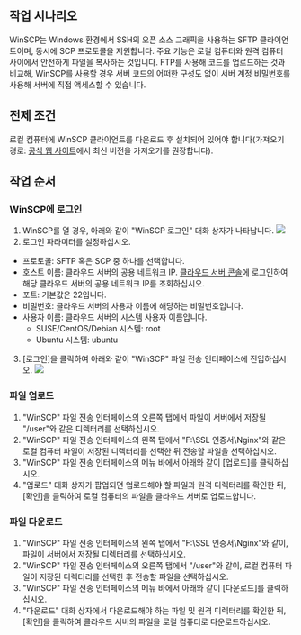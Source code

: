 ## 작업 시나리오
WinSCP는 Windows 환경에서 SSH의 오픈 소스 그래픽을 사용하는 SFTP 클라이언트이며, 동시에 SCP 프로토콜을 지원합니다. 주요 기능은 로컬 컴퓨터와 원격 컴퓨터 사이에서 안전하게 파일을 복사하는 것입니다. FTP를 사용해 코드를 업로드하는 것과 비교해, WinSCP를 사용할 경우 서버 코드의 어떠한 구성도 없이 서버 계정 비밀번호를 사용해 서버에 직접 액세스할 수 있습니다.

## 전제 조건
로컬 컴퓨터에 WinSCP 클라이언트를 다운로드 후 설치되어 있어야 합니다(가져오기 경로: [공식 웹 사이트](http://winscp.net/eng/docs/lang:chs)에서 최신 버전을 가져오기를 권장합니다).

## 작업 순서

### WinSCP에 로그인

1. WinSCP를 열 경우, 아래와 같이 "WinSCP 로그인" 대화 상자가 나타납니다.
![](https://mc.qcloudimg.com/static/img/b5837859b4c6dfe20dbabe203a9e4e83/image.png)
2. 로그인 파라미터를 설정하십시오.
 - 프로토콜: SFTP 혹은 SCP 중 하나를 선택합니다.
 - 호스트 이름: 클라우드 서버의 공용 네트워크 IP. [클라우드 서버 콘솔](https://console.cloud.tencent.com/cvm)에 로그인하여 해당 클라우드 서버의 공용 네트워크 IP를 조회하십시오.
 - 포트: 기본값은 22입니다.
 - 비밀번호: 클라우드 서버의 사용자 이름에 해당하는 비밀번호입니다.
 - 사용자 이름: 클라우드 서버의 시스템 사용자 이름입니다.
	 - SUSE/CentOS/Debian 시스템: root
	 - Ubuntu 시스템: ubuntu
3. [로그인]을 클릭하여 아래와 같이 "WinSCP" 파일 전송 인터페이스에 진입하십시오.
![](https://main.qcloudimg.com/raw/6434c5c5e622db6eff83af85d6bd1d16.png)

### 파일 업로드
1. "WinSCP" 파일 전송 인터페이스의 오른쪽 탭에서 파일이 서버에서 저장될 "/user"와 같은 디렉터리를 선택하십시오.
2. "WinSCP" 파일 전송 인터페이스의 왼쪽 탭에서 "F:\SSL 인증서\Nginx"와 같은 로컬 컴퓨터 파일이 저장된 디렉터리를 선택한 뒤 전송할 파일을 선택하십시오.
3. "WinSCP" 파일 전송 인터페이스의 메뉴 바에서 아래와 같이 [업로드]를 클릭하십시오.
4. "업로드" 대화 상자가 팝업되면 업로드해야 할 파일과 원격 디렉터리를 확인한 뒤, [확인]을 클릭하여 로컬 컴퓨터의 파일을 클라우드 서버로 업로드합니다.

### 파일 다운로드
1. "WinSCP" 파일 전송 인터페이스의 왼쪽 탭에서 "F:\SSL 인증서\Nginx"와 같이, 파일이 서버에서 저장될 디렉터리를 선택하십시오.
2. "WinSCP" 파일 전송 인터페이스의 오른쪽 탭에서 "/user"와 같이, 로컬 컴퓨터 파일이 저장된 디렉터리를 선택한 후 전송할 파일을 선택하십시오.
3. "WinSCP" 파일 전송 인터페이스의 메뉴 바에서 아래와 같이 [다운로드]를 클릭하십시오.
4. "다운로드" 대화 상자에서 다운로드해야 하는 파일 및 원격 디렉터리를 확인한 뒤, [확인]을 클릭하여 클라우드 서버의 파일을 로컬 컴퓨터로 다운로드하십시오.
